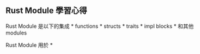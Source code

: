 ## Rust Module 學習心得

Rust Module 是以下的集成
    * functions
    * structs
    * traits
    * impl blocks
    * 和其他 modules

Rust Module 用於
    * 
